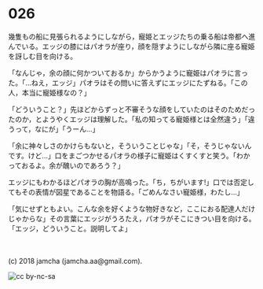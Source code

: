# 026

幾隻もの船に見張られるようにしながら，寵姫とエッジたちの乗る船は帝都へ進んでいる。エッジの膝にはパオラが座り，顔を隠すようにしながら隣に座る寵姫を訝しむ目を向ける。  

「なんじゃ，余の顔に何かついておるか」からかうように寵姫はパオラに言った。「…ねえ，エッジ」パオラはその問いに答えずにエッジにたずねる。「この人，本当に寵姫様なの？」  

「どういうこと？」先ほどからずっと不審そうな顔をしていたのはそのためだったのか，とようやくエッジは理解した。「私の知ってる寵姫様とは全然違う」「違うって，なにが」「うーん…」  

「余に神々しさのかけらもないと，そういうことじゃな」「そ，そうじゃないんです。けど…」口をまごつかせるパオラの様子に寵姫はくすくすと笑う。「わかっておるよ。余が醜いのであろう？」  

エッジにもわかるほどパオラの胸が高鳴った。「ち，ちがいます!」口では否定してもその表情が図星であることを物語る。「ごめんなさい寵姫様，わたし…」  

「気にせずともよい。こんな余を好くような物好きなど，ここにおる配達人だけじゃからな」その言葉にエッジがうろたえ，パオラがそこにきつい目を向ける。「エッジ，どういうこと。説明してよ」  

<br>  
<br>  
(c) 2018 jamcha (jamcha.aa@gmail.com).  

![cc by-nc-sa](http://i.creativecommons.org/l/by-nc-sa/4.0/88x31.png)